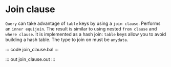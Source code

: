 # Join clause

`Query` can take advantage of `table` keys by using a `join clause`. Performs an `inner equijoin`. The result is similar to using nested `from clause` and `where clause`. It is implemented as a hash join: `table` keys allow you to avoid building a hash table. The type to join on must be `anydata`.

::: code join_clause.bal :::

::: out join_clause.out :::